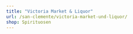 ```yaml
---
title: "Victoria Market & Liquor"
url: /san-clemente/victoria-market-und-liquor/
shop: Spirituosen
---
```

